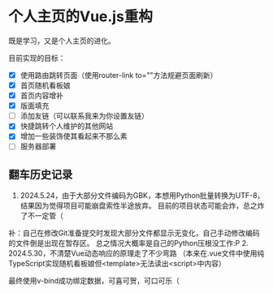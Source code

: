 # 个人主页的Vue.js重构

既是学习，又是个人主页的进化。

目前实现的目标：
- [x] 使用路由跳转页面（使用router-link to=""方法规避页面刷新）
- [x] 首页随机看板娘
- [x] 首页内容增补
- [x] 版面填充
- [ ] 添加友链（可以联系我来为你设置友链）
- [x] 快捷跳转个人维护的其他网站
- [x] 增加一些装饰使其看起来不那么素
- [ ] 服务器部署

## 翻车历史记录

1. 2024.5.24，由于大部分文件编码为GBK，本想用Python批量转换为UTF-8，结果因为觉得项目可能崩盘索性半途放弃。
  目前的项目状态可能会炸，总之炸了不一定管（
  
  补：自己在修改Git准备提交时发现大部分文件都显示无变化，自己手动修改编码的文件倒是出现在暂存区。
  总之情况大概率是自己的Python压根没工作:P
2. 2024.5.30，不清楚Vue动态响应的原理走了不少弯路
  （本来在.vue文件中使用纯TypeScript实现随机看板娘但\<template>无法读出\<script>中内容）

  最终使用v-bind成功绑定数据，可喜可贺，可口可乐（
